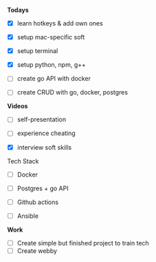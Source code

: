 
**Todays**
- [x] learn hotkeys & add own ones
- [x] setup mac-specific soft
- [x] setup terminal
- [x] setup python, npm, g++
- [ ] create go API with docker
- [ ] create CRUD with go, docker, postgres


**Videos**
- [ ] self-presentation
- [ ] experience cheating
- [x] interview soft skills


Tech Stack
- [ ] Docker
- [ ] Postgres + go API
- [ ] Github actions
- [ ] Ansible


**Work**
- [ ] Create simple but finished project to train tech
- [ ] Create webby